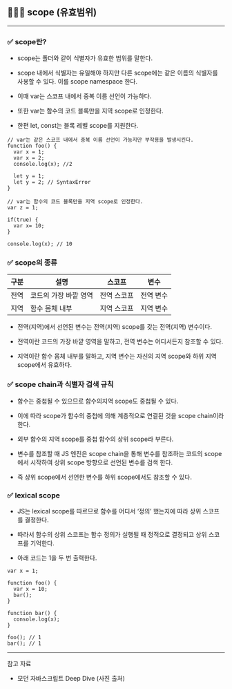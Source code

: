 ## 🧑🏻‍💻 scope (유효범위)

---

### ✅ scope란?

- scope는 폴더와 같이 식별자가 유효한 범위를 말한다.

- scope 내에서 식별자는 유일해야 하지만 다른 scope에는 같은 이름의 식별자를 사용할 수 있다. 이를 scope namespace 한다.

- 이때 var는 스코프 내에서 중복 이름 선언이 가능하다.

- 또한 var는 함수의 코드 블록만을 지역 scope로 인정한다.

- 한편 let, const는 블록 레벨 scope를 지원한다.

```tsx
// var는 같은 스코프 내에서 중복 이름 선언이 가능지만 부작용을 발생시킨다.
function foo() {
  var x = 1;
  var x = 2;
  console.log(x); //2

  let y = 1;
  let y = 2; // SyntaxError
}

// var는 함수의 코드 블록만을 지역 scope로 인정한다.
var z = 1;

if(true) {
  var x= 10;
}

console.log(x); // 10
```

### ✅ scope의 종류

| 구분 | 설명 | 스코프 | 변수 |
| --- | --- | --- | --- |
| 전역 | 코드의 가장 바깥 영역 | 전역 스코프 | 전역 변수 |
| 지역 | 함수 몸체 내부 | 지역 스코프 | 지역 변수 |

- 전역(지역)에서 선언된 변수는 전역(지역) scope를 갖는 전역(지역) 변수이다.

- 전역이란 코드의 가장 바깥 영역을 말하고, 전역 변수는 어디서든지 참조할 수 있다.

- 지역이란 함수 몸체 내부를 말하고, 지역 변수는 자신의 지역 scope와 하위 지역 scope에서 유효하다.

### ✅ scope chain과 식별자 검색 규칙

- 함수는 중첩될 수 있으므로 함수의지역 scope도 중첩될 수 있다.

- 이에 따라 scope가 함수의 중첩에 의해 계층적으로 연결된 것을 scope chain이라 한다.

- 외부 함수의 지역 scope를 중첩 함수의 상위 scope라 부른다.

- 변수를 참조할 때 JS 엔진은 scope chain을 통해 변수를 참조하는 코드의 scope에서 시작하여 상위 scope 방향으로 선언된 변수를 검색 한다.

- 즉 상위 scope에서 선언한 변수를 하위 scope에서도 참조할 수 있다.

### ✅ lexical scope

- JS는 lexical scope를 따르므로 함수를 어디서 ‘정의’ 했는지에 따라 상위 스코프를 결정한다.

- 따라서 함수의 상위 스코프는 함수 정의가 실행될 때 정적으로 결정되고 상위 스코프를 기억한다.

- 아래 코드는 1을 두 번 출력한다.

```tsx
var x = 1;

function foo() {
  var x = 10;
  bar();
}

function bar() {
  console.log(x);
}

foo(); // 1
bar(); // 1
```

---
참고 자료
- 모던 자바스크립트 Deep Dive (사진 출처)
